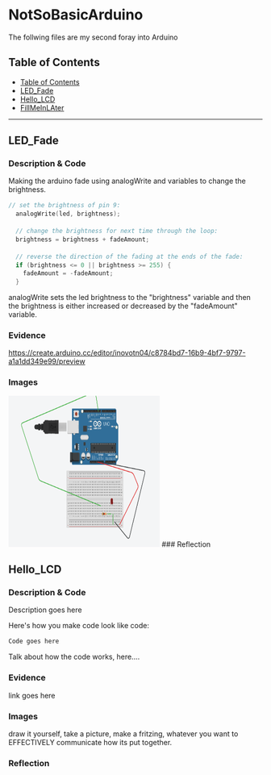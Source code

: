 # NotSoBasicArduino
 The follwing files are my second foray into Arduino
 
 
## Table of Contents
* [Table of Contents](#TableOfContents)
* [LED_Fade](#LED_Fade)
* [Hello_LCD](#Hello_LCD)
* [FillMeInLAter](#FillMeInLAter)
---

## LED_Fade

### Description & Code
Making the arduino fade using analogWrite and variables to change the brightness.

```C++
// set the brightness of pin 9:
  analogWrite(led, brightness);

  // change the brightness for next time through the loop:
  brightness = brightness + fadeAmount;

  // reverse the direction of the fading at the ends of the fade:
  if (brightness <= 0 || brightness >= 255) {
    fadeAmount = -fadeAmount;
  }
```
analogWrite sets the led brightness to the "brightness" variable and then the 
brightness is either increased or decreased by the "fadeAmount" variable.
### Evidence
https://create.arduino.cc/editor/inovotn04/c8784bd7-16b9-4bf7-9797-a1a1dd349e99/preview

### Images
<img src="images/FadeWire.png" alt="Fade Wiring" width="300" height="300">
### Reflection

## Hello_LCD

### Description & Code
Description goes here

Here's how you make code look like code:

```C++
Code goes here
```
Talk about how the code works, here....

### Evidence
link goes here

### Images
draw it yourself, take a picture, make a fritzing, whatever you want to EFFECTIVELY communicate how its put together.

### Reflection

